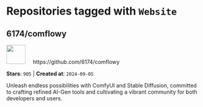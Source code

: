 # Repositories tagged with `Website`


## 6174/comflowy


<a href='https://github.com/6174/comflowy'>
<img src="https://avatars.githubusercontent.com/u/3872872?v=4" width="50" height="50"></a> &nbsp; &nbsp; https://github.com/6174/comflowy

**Stars**: `905` | **Created at**: `2024-09-05`


Unleash endless possibilities with ComfyUI and Stable Diffusion, committed to crafting refined AI-Gen tools and cultivating a vibrant community for both developers and users. 
